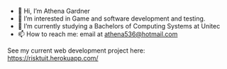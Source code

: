- 👋 Hi, I’m Athena Gardner
- 👀 I’m interested in Game and software development and testing.
- 🌱 I’m currently studying a Bachelors of Computing Systems at Unitec
- 📫 How to reach me: email at athena536@hotmail.com

See my current web development project here: https://risktuit.herokuapp.com/
